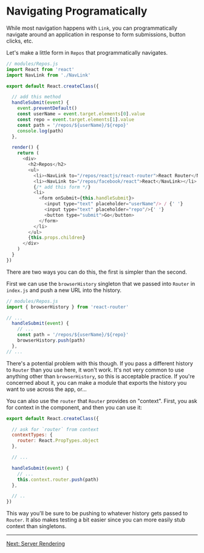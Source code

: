 # Navigating Programatically

While most navigation happens with `Link`, you can programmatically
navigate around an application in response to form submissions, button
clicks, etc.

Let's make a little form in `Repos` that programmatically navigates.

```js
// modules/Repos.js
import React from 'react'
import NavLink from './NavLink'

export default React.createClass({

  // add this method
  handleSubmit(event) {
    event.preventDefault()
    const userName = event.target.elements[0].value
    const repo = event.target.elements[1].value
    const path = '/repos/${userName}/${repo}'
    console.log(path)
  },

  render() {
    return (
      <div>
        <h2>Repos</h2>
        <ul>
          <li><NavLink to="/repos/reactjs/react-router">React Router</NavLink></li>
          <li><NavLink to="/repos/facebook/react">React</NavLink></li>
          {/* add this form */}
          <li>
            <form onSubmit={this.handleSubmit}>
              <input type="text" placeholder="userName"/> / {' '}
              <input type="text" placeholder="repo"/>{' '}
              <button type="submit">Go</button>
            </form>
          </li>
        </ul>
        {this.props.children}
      </div>
    )
  }
})
```

There are two ways you can do this, the first is simpler than the
second.

First we can use the `browserHistory` singleton that we passed into
`Router` in `index.js` and push a new URL into the history.

```js
// modules/Repos.js
import { browserHistory } from 'react-router'

// ...
  handleSubmit(event) {
    // ...
    const path = '/repos/${userName}/${repo}'
    browserHistory.push(path)
  },
// ...
```

There's a potential problem with this though. If you pass a different
history to `Router` than you use here, it won't work. It's not very
common to use anything other than `browserHistory`, so this is
acceptable practice. If you're concerned about it, you can make a module
that exports the history you want to use across the app, or...

You can also use the `router` that `Router` provides on "context".
First, you ask for context in the component, and then you can use it:

```js
export default React.createClass({

  // ask for `router` from context
  contextTypes: {
    router: React.PropTypes.object
  },

  // ...

  handleSubmit(event) {
    // ...
    this.context.router.push(path)
  },

  // ..
})
```

This way you'll be sure to be pushing to whatever history gets passed to
`Router`. It also makes testing a bit easier since you can more easily
stub context than singletons.

---

[Next: Server Rendering](../13-server-rendering/)
